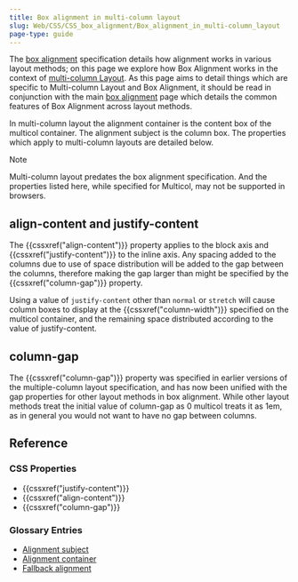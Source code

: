 ```yaml
---
title: Box alignment in multi-column layout
slug: Web/CSS/CSS_box_alignment/Box_alignment_in_multi-column_layout
page-type: guide
---
```




The [box alignment](/Web/CSS/CSS_box_alignment) specification details how alignment works in various layout methods; on this page we explore how Box Alignment works in the context of [multi-column Layout](/Web/CSS/CSS_multicol_layout). As this page aims to detail things which are specific to Multi-column Layout and Box Alignment, it should be read in conjunction with the main [box alignment](/Web/CSS/CSS_box_alignment) page which details the common features of Box Alignment across layout methods.

In multi-column layout the alignment container is the content box of the multicol container. The alignment subject is the column box. The properties which apply to multi-column layouts are detailed below.

> [!NOTE]
> Multi-column layout predates the box alignment specification. And the properties listed here, while specified for Multicol, may not be supported in browsers.

## align-content and justify-content

The {{cssxref("align-content")}} property applies to the block axis and {{cssxref("justify-content")}} to the inline axis. Any spacing added to the columns due to use of space distribution will be added to the gap between the columns, therefore making the gap larger than might be specified by the {{cssxref("column-gap")}} property.

Using a value of `justify-content` other than `normal` or `stretch` will cause column boxes to display at the {{cssxref("column-width")}} specified on the multicol container, and the remaining space distributed according to the value of justify-content.

## column-gap

The {{cssxref("column-gap")}} property was specified in earlier versions of the multiple-column layout specification, and has now been unified with the gap properties for other layout methods in box alignment. While other layout methods treat the initial value of column-gap as 0 multicol treats it as 1em, as in general you would not want to have no gap between columns.

## Reference

### CSS Properties

- {{cssxref("justify-content")}}
- {{cssxref("align-content")}}
- {{cssxref("column-gap")}}

### Glossary Entries

- [Alignment subject](/Glossary/Alignment_Subject)
- [Alignment container](/Glossary/Alignment_Container)
- [Fallback alignment](/Glossary/Fallback_Alignment)
